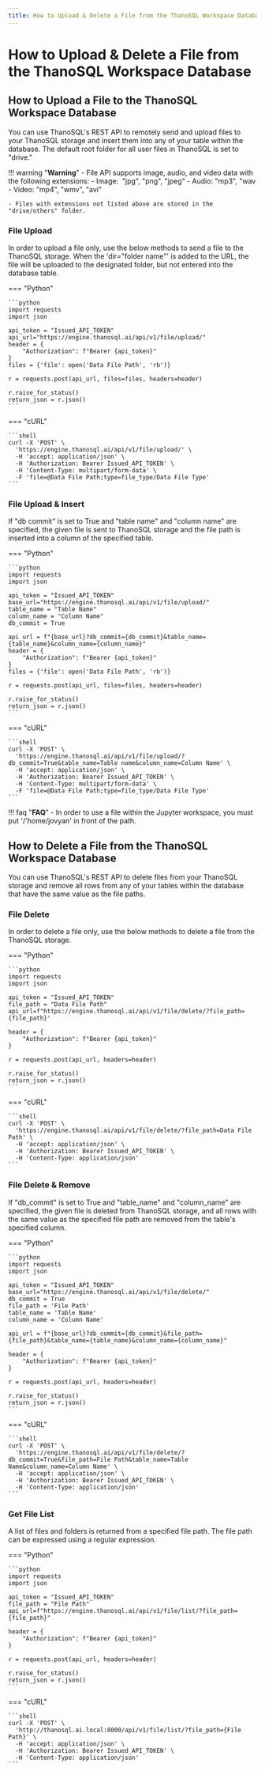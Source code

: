 ```yaml
---
title: How to Upload & Delete a File from the ThanoSQL Workspace Database
---
```


# __How to Upload & Delete a File from the ThanoSQL Workspace Database__
## __How to Upload a File to the ThanoSQL Workspace Database__

You can use ThanoSQL's REST API to remotely send and upload files to your ThanoSQL storage and insert them into any of your table within the database. The default root folder for all user files in ThanoSQL is set to "drive."

!!! warning "__Warning__"
    - File API supports image, audio, and video data with the following extensions:
        - Image:  "jpg", "png", "jpeg"
        - Audio: "mp3", "wav
        - Video: "mp4", "wmv", "avi"
        
    - Files with extensions not listed above are stored in the "drive/others" folder.

### __File Upload__

In order to upload a file only, use the below methods to send a file to the ThanoSQL storage.
When the 'dir="folder name"' is added to the URL, the file will be uploaded to the 
designated folder, but not entered into the database table.

=== "Python"

    ```python
    import requests
    import json

    api_token = "Issued_API_TOKEN"
    api_url="https://engine.thanosql.ai/api/v1/file/upload/"
    header = {
        "Authorization": f"Bearer {api_token}"
    }
    files = {'file': open('Data File Path', 'rb')}

    r = requests.post(api_url, files=files, headers=header)

    r.raise_for_status()
    return_json = r.json()
    ```

=== "cURL"

    ```shell
    curl -X 'POST' \
      'https://engine.thanosql.ai/api/v1/file/upload/' \
      -H 'accept: application/json' \
      -H 'Authorization: Bearer Issued_API_TOKEN' \
      -H 'Content-Type: multipart/form-data' \
      -F 'file=@Data File Path;type=file_type/Data File Type'
    ```

### __File Upload & Insert__

If "db commit" is set to True and "table name" and "column name" are specified, the given file is sent to ThanoSQL storage and the file path is inserted into a column of the specified table.

=== "Python"

    ```python
    import requests
    import json

    api_token = "Issued_API_TOKEN"
    base_url="https://engine.thanosql.ai/api/v1/file/upload/"
    table_name = "Table Name"
    column_name = "Column Name"
    db_commit = True 

    api_url = f"{base_url}?db_commit={db_commit}&table_name={table_name}&column_name={column_name}"
    header = {
        "Authorization": f"Bearer {api_token}"
    }
    files = {'file': open('Data File Path', 'rb')}

    r = requests.post(api_url, files=files, headers=header)

    r.raise_for_status()
    return_json = r.json()
    ```

=== "cURL"

    ```shell
    curl -X 'POST' \
      'https://engine.thanosql.ai/api/v1/file/upload/?db_commit=True&table_name=Table name&column_name=Column Name' \
      -H 'accept: application/json' \
      -H 'Authorization: Bearer Issued_API_TOKEN' \
      -H 'Content-Type: multipart/form-data' \
      -F 'file=@Data File Path;type=file_type/Data File Type'
    ```

!!! faq "__FAQ__"
    - In order to use a file within the Jupyter workspace, you must put '/'home/jovyan' in front of the path. 


## __How to Delete a File from the ThanoSQL Workspace Database__

You can use ThanoSQL's REST API to delete files from your ThanoSQL storage and remove all rows from any of your tables within the database that have the same value as the file paths.

### __File Delete__

In order to delete a file only, use the below methods to delete a file from the ThanoSQL storage. 


=== "Python"

    ```python
    import requests
    import json

    api_token = "Issued_API_TOKEN"
    file_path = "Data File Path"
    api_url=f"https://engine.thanosql.ai/api/v1/file/delete/?file_path={file_path}'

    header = {
        "Authorization": f"Bearer {api_token}"
    }

    r = requests.post(api_url, headers=header)

    r.raise_for_status()
    return_json = r.json()
    ```

=== "cURL"

    ```shell
    curl -X 'POST' \
      'https://engine.thanosql.ai/api/v1/file/delete/?file_path=Data File Path' \
      -H 'accept: application/json' \
      -H 'Authorization: Bearer Issued_API_TOKEN' \
      -H 'Content-Type: application/json'
    ```


### __File Delete & Remove__

If "db_commit" is set to True and "table_name" and "column_name" are specified, the given file is deleted from ThanoSQL storage, and all rows with the same value as the specified file path are removed from the table's specified column.


=== "Python"

    ```python 
    import requests
    import json

    api_token = "Issued_API_TOKEN"
    base_url="https://engine.thanosql.ai/api/v1/file/delete/"
    db_commit = True 
    file_path = 'File Path'
    table_name = 'Table Name'
    column_name = 'Column Name'

    api_url = f"{base_url}?db_commit={db_commit}&file_path={file_path}&table_name={table_name}&column_name={column_name}"

    header = {
        "Authorization": f"Bearer {api_token}"
    }

    r = requests.post(api_url, headers=header)

    r.raise_for_status()
    return_json = r.json()
    ```

=== "cURL"

    ```shell
    curl -X 'POST' \
      'https://engine.thanosql.ai/api/v1/file/delete/?db_commit=True&file_path=File Path&table_name=Table Name&column_name=Column Name' \
      -H 'accept: application/json' \
      -H 'Authorization: Bearer Issued_API_TOKEN' \
      -H 'Content-Type: application/json'
    ```


### __Get File List__

A list of files and folders is returned from a specified file path. The file path can be expressed 
using a regular expression.

=== "Python"

    ```python 
    import requests
    import json

    api_token = "Issued_API_TOKEN"
    file_path = "File Path"
    api_url=f"https://engine.thanosql.ai/api/v1/file/list/?file_path={file_path}"

    header = {
        "Authorization": f"Bearer {api_token}"
    }

    r = requests.post(api_url, headers=header)

    r.raise_for_status()
    return_json = r.json()
    ```

=== "cURL"

    ```shell
    curl -X 'POST' \
      'http://thanosql.ai.local:8000/api/v1/file/list/?file_path={File Path}' \
      -H 'accept: application/json' \
      -H 'Authorization: Bearer Issued_API_TOKEN' \
      -H 'Content-Type: application/json'
    ```
